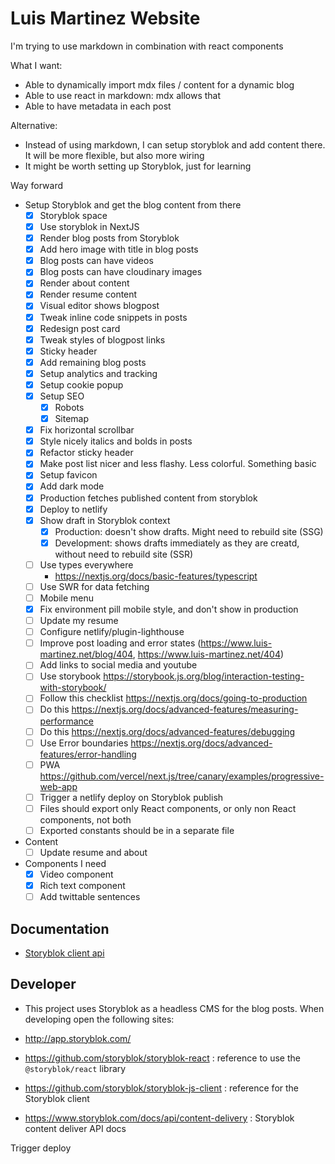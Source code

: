 # Luis Martinez Website

I'm trying to use markdown in combination with react components

What I want:

- Able to dynamically import mdx files / content for a dynamic blog
- Able to use react in markdown: mdx allows that
- Able to have metadata in each post

Alternative:

- Instead of using markdown, I can setup storyblok and add content there. It will be more flexible, but also more wiring
- It might be worth setting up Storyblok, just for learning

Way forward

- Setup Storyblok and get the blog content from there
  - [x] Storyblok space
  - [x] Use storyblok in NextJS
  - [x] Render blog posts from Storyblok
  - [x] Add hero image with title in blog posts
  - [x] Blog posts can have videos
  - [x] Blog posts can have cloudinary images
  - [x] Render about content
  - [x] Render resume content
  - [x] Visual editor shows blogpost
  - [x] Tweak inline code snippets in posts
  - [x] Redesign post card
  - [x] Tweak styles of blogpost links
  - [x] Sticky header
  - [x] Add remaining blog posts
  - [x] Setup analytics and tracking
  - [x] Setup cookie popup
  - [x] Setup SEO
    - [x] Robots
    - [x] Sitemap
  - [x] Fix horizontal scrollbar
  - [x] Style nicely italics and bolds in posts
  - [x] Refactor sticky header
  - [x] Make post list nicer and less flashy. Less colorful. Something basic
  - [x] Setup favicon
  - [x] Add dark mode
  - [x] Production fetches published content from storyblok
  - [x] Deploy to netlify
  - [x] Show draft in Storyblok context
    - [x] Production: doesn't show drafts. Might need to rebuild site (SSG)
    - [x] Development: shows drafts immediately as they are creatd, without need to rebuild site (SSR)
  - [ ] Use types everywhere
    - https://nextjs.org/docs/basic-features/typescript
  - [ ] Use SWR for data fetching
  - [ ] Mobile menu
  - [x] Fix environment pill mobile style, and don't show in production
  - [ ] Update my resume
  - [ ] Configure netlify/plugin-lighthouse
  - [ ] Improve post loading and error states (https://www.luis-martinez.net/blog/404, https://www.luis-martinez.net/404)
  - [ ] Add links to social media and youtube
  - [ ] Use storybook https://storybook.js.org/blog/interaction-testing-with-storybook/
  - [ ] Follow this checklist https://nextjs.org/docs/going-to-production
  - [ ] Do this https://nextjs.org/docs/advanced-features/measuring-performance
  - [ ] Do this https://nextjs.org/docs/advanced-features/debugging
  - [ ] Use Error boundaries https://nextjs.org/docs/advanced-features/error-handling
  - [ ] PWA https://github.com/vercel/next.js/tree/canary/examples/progressive-web-app
  - [ ] Trigger a netlify deploy on Storyblok publish
  - [ ] Files should export only React components, or only non React components, not both
  - [ ] Exported constants should be in a separate file

- Content
  - [ ] Update resume and about

- Components I need
  - [x] Video component
  - [x] Rich text component
  - [ ] Add twittable sentences

## Documentation

- [Storyblok client api](https://github.com/storyblok/storyblok-js-client#class-storyblok)

## Developer

- This project uses Storyblok as a headless CMS for the blog posts. When developing open the following sites:

- http://app.storyblok.com/
- https://github.com/storyblok/storyblok-react : reference to use the `@storyblok/react` library
- https://github.com/storyblok/storyblok-js-client : reference for the Storyblok client
- https://www.storyblok.com/docs/api/content-delivery : Storyblok content deliver API docs

Trigger deploy